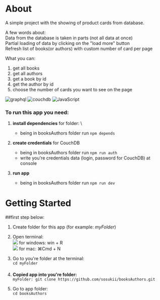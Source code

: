 # About
A simple project with the showing of product cards from database.

A few words about:\
Data from the database is taken in parts (not all data at once)\
Partial loading of data by clicking on the "load more" button\
Refresh list of books(or authors) with custom number of card per page

What you can:
1. get all books
2. get all authors
3. get a book by id
4. get the author by id
5. choose the number of cards you want to see on the page

![graphql](https://img.shields.io/badge/-Graphql-da0093?style=flat&logo=graphql)
![couchdb](https://img.shields.io/badge/-CouchDB-dd2427)
![JavaScript](https://img.shields.io/badge/-JavaScript-000?style=flat&logo=JavaScript)


### To run this app you need:
1. **install dependencies** for folder: \
   + being in booksAuthors folder run `npm depends`
   
2. **create credentials** for CouchDB 
   + being in booksAuthors folder run `npm run auth` 
   + write you're credentials data (login, password for CouchDB) at console
3. **run app**
   + being in booksAuthors folder run `npm run dev`


# Getting Started
##first step below: 
1. Create folder for this app (for example: *myFolder*)

2. Open terminal: \
![](https://img.shields.io/badge/--ffffff?style=flat&logo=windows&logoColor=33ccff) for windows: win + R\
![](https://img.shields.io/badge/--ffffff?style=flat&logo=apple&logoColor=000) for mac: ⌘Cmd + N

3. Go to you're folder at the terminal: \
`cd myFolder` 
####
4. **Copied app into you're folder:** \
`myFolder: git clone https://github.com/sosukii/booksAuthors.git`

5. Go to app folder: \
`cd booksAuthors`




